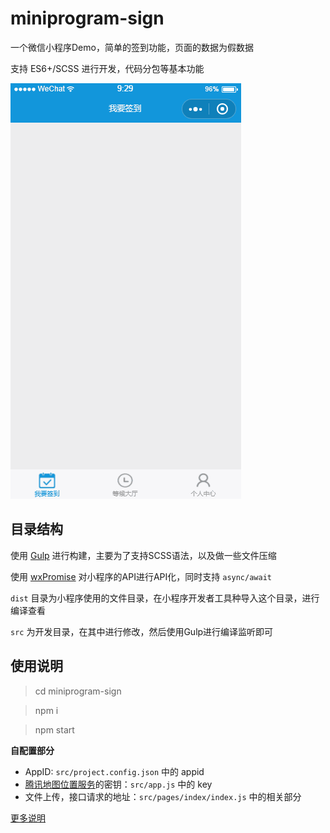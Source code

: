 # miniprogram-sign

一个微信小程序Demo，简单的签到功能，页面的数据为假数据

支持 ES6+/SCSS 进行开发，代码分包等基本功能


![](./demo.gif)

## 目录结构

使用 [Gulp](https://www.gulpjs.com.cn/) 进行构建，主要为了支持SCSS语法，以及做一些文件压缩

使用 [wxPromise](https://github.com/youngjuning/wxPromise) 对小程序的API进行API化，同时支持 `async/await`

`dist` 目录为小程序使用的文件目录，在小程序开发者工具种导入这个目录，进行编译查看

`src` 为开发目录，在其中进行修改，然后使用Gulp进行编译监听即可

## 使用说明

> cd miniprogram-sign

> npm i

> npm start

**自配置部分**

- AppID: `src/project.config.json` 中的 appid
- [腾讯地图位置服务](https://lbs.qq.com/qqmap_wx_jssdk/index.html)的密钥：`src/app.js` 中的 key
- 文件上传，接口请求的地址：`src/pages/index/index.js` 中的相关部分


[更多说明](dd)
